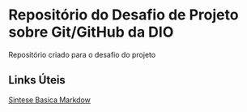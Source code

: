 # Repositório do Desafio de Projeto sobre Git/GitHub da DIO
Repositório criado para o desafio do projeto

## Links Úteis
[Sintese Basica Markdow](https://www.markdownguide.org/basic-syntax/)

